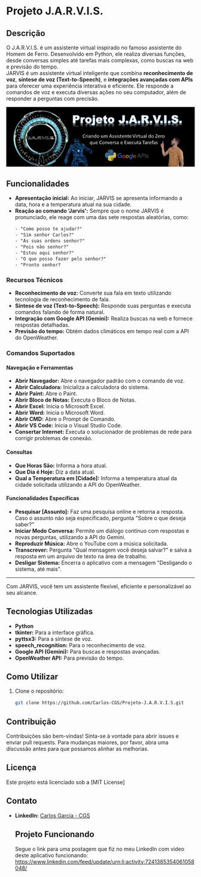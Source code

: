 # Projeto J.A.R.V.I.S.

## Descrição

O J.A.R.V.I.S. é um assistente virtual inspirado no famoso assistente do Homem de Ferro. Desenvolvido em Python, ele realiza diversas funções, desde conversas simples até tarefas mais complexas, como buscas na web e previsão do tempo.\
JARVIS é um assistente virtual inteligente que combina **reconhecimento de voz**, **síntese de voz (Text-to-Speech)**, e **integrações avançadas com APIs** para oferecer uma experiência interativa e eficiente. Ele responde a comandos de voz e executa diversas ações no seu computador, além de responder a perguntas com precisão.

![Banner do Projeto](./Jarvis_banner.png)

## Funcionalidades

- **Apresentação inicial:** Ao iniciar, JARVIS se apresenta informando a data, hora e a temperatura atual na sua cidade.
- **Reação ao comando 'Jarvis':** Sempre que o nome JARVIS é pronunciado, ele reage com uma das sete respostas aleatórias, como:
  ```
  - "Como posso te ajudar?"
  - "Sim senhor Carlos?"
  - "Às suas ordens senhor?"
  - "Pois não senhor?"
  - "Estou aqui senhor?"
  - "O que posso fazer pelo senhor?"
  - "Pronto senhor?
  ```

### Recursos Técnicos
- **Reconhecimento de voz:** Converte sua fala em texto utilizando tecnologia de reconhecimento de fala.
- **Síntese de voz (Text-to-Speech):** Responde suas perguntas e executa comandos falando de forma natural.
- **Integração com Google API (Gemini):** Realiza buscas na web e fornece respostas detalhadas.
- **Previsão do tempo:** Obtém dados climáticos em tempo real com a API do OpenWeather.

### Comandos Suportados

#### Navegação e Ferramentas
- **Abrir Navegador:** Abre o navegador padrão com o comando de voz.
- **Abrir Calculadora:** Inicializa a calculadora do sistema.
- **Abrir Paint:** Abre o Paint.
- **Abrir Bloco de Notas:** Executa o Bloco de Notas.
- **Abrir Excel:** Inicia o Microsoft Excel.
- **Abrir Word:** Inicia o Microsoft Word.
- **Abrir CMD:** Abre o Prompt de Comando.
- **Abrir VS Code:** Inicia o Visual Studio Code.
- **Consertar Internet:** Executa o solucionador de problemas de rede para corrigir problemas de conexão.

#### Consultas
- **Que Horas São:** Informa a hora atual.
- **Que Dia é Hoje:** Diz a data atual.
- **Qual a Temperatura em [Cidade]:** Informa a temperatura atual da cidade solicitada utilizando a API do OpenWeather.

#### Funcionalidades Específicas
- **Pesquisar [Assunto]:** Faz uma pesquisa online e retorna a resposta. Caso o assunto não seja especificado, pergunta "Sobre o que deseja saber?"
- **Iniciar Modo Conversa:** Permite um diálogo contínuo com respostas e novas perguntas, utilizando a API do Gemini.
- **Reproduzir Música:** Abre o YouTube com a música solicitada.
- **Transcrever:** Pergunta "Qual mensagem você deseja salvar?" e salva a resposta em um arquivo de texto na área de trabalho.
- **Desligar Sistema:** Encerra o aplicativo com a mensagem "Desligando o sistema, até mais".

---

Com JARVIS, você tem um assistente flexível, eficiente e personalizável ao seu alcance.

## Tecnologias Utilizadas

- **Python**
- **tkinter:** Para a interface gráfica.
- **pyttsx3:** Para a síntese de voz.
- **speech_recognition:** Para o reconhecimento de voz.
- **Google API (Gemini):** Para buscas e respostas avançadas.
- **OpenWeather API:** Para previsão do tempo.

## Como Utilizar

1. Clone o repositório:
    ```bash
    git clone https://github.com/Carlos-CGS/Projeto-J.A.R.V.I.S.git
    ```


## Contribuição

Contribuições são bem-vindas! Sinta-se à vontade para abrir issues e enviar pull requests. Para mudanças maiores, por favor, abra uma discussão antes para que possamos alinhar as melhorias.

## Licença

Este projeto está licenciado sob a [MIT License]

## Contato

- **LinkedIn:** [Carlos Garcia - CGS](https://www.linkedin.com/in/carlos-cgs/)

  ## Projeto Funcionando
  Segue o link para uma postagem que fiz no meu LinkedIn com video deste aplicativo funcionando: https://www.linkedin.com/feed/update/urn:li:activity:7241385354061058048/
